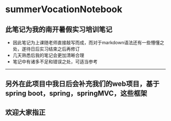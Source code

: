 # summerVocationNotebook
## 此笔记为我的南开暑假实习培训笔记
- 因此笔记为上课随老师直接敲写而成，而对于markdown语法还有一些懵懂之处，遂待日后实习结束之后再修订
- 几天熟悉后我的笔记会更加清晰合理
- 笔记中有诸多不足和错误之处，可适当参考


---
## 另外在此项目中我日后会补充我们的web项目，基于spring boot，spring，springMVC，这些框架
## 欢迎大家指正
